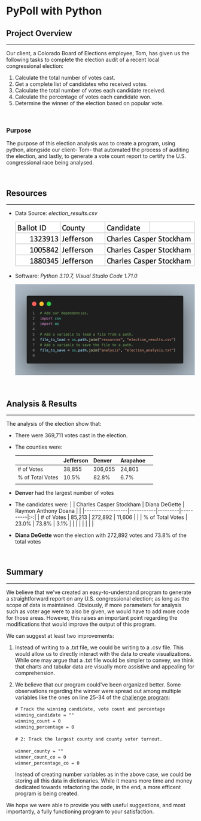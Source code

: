 # PyPoll with Python

## Project Overview

---

Our client, a Colorado Board of Elections employee, Tom, has given us the following tasks to complete the election audit of a recent local congressional election:

1. Calculate the total number of votes cast.
2. Get a complete list of candidates who received votes.
3. Calculate the total number of votes each candidate received.
4. Calculate the percentage of votes each candidate won.
5. Determine the winner of the election based on popular vote.

<br>

### Purpose

The purpose of this election analysis was to create a program, using python, alongside our client- Tom- that automated the process of auditing the election, and lastly, to generate a vote count report to certify the U.S. congressional race being analysed. 

<br>

## Resources

---

* Data Source: *election_results.csv*
    <p float="left">
        <img src="resources/data-source-snippet.png" width="500" />
    </p>    

* Software: *Python 3.10.7, Visual Studio Code 1.71.0*
    <p float="left">
        <img src="resources/code-snippet.png" width="500" />
    </p>     

<br>

## Analysis & Results

---

The analysis of the election show that:

* There were 369,711 votes cast in the election.
* The counties were:

    |                  | Jefferson | Denver  | Arapahoe |   |
    |------------------|-----------|---------|----------|:-:|
    | # of Votes       | 38,855    | 306,055 | 24,801   |   |
    | % of Total Votes | 10.5%     | 82.8%   | 6.7%     |   |
    |                  |           |         |          |   |
* **Denver** had the largest number of votes
* The candidates were:
    |                  | Charles Casper Stockham | Diana DeGette  | Raymon Anthony Doana |   |
    |------------------|-----------|---------|----------|:-:|
    | # of Votes       | 85,213    | 272,892 | 11,606   |   |
    | % of Total Votes | 23.0%     | 73.8%   | 3.1%     |   |
    |                  |           |         |          |   |
* **Diana DeGette** won the election with 272,892 votes and 73.8% of the total votes

<br>

## Summary

---

We believe that we've created an easy-to-understand program to generate a straightforward report on any U.S. congressional election; as long as the scope of data is maintained. Obviously, if more parameters for analysis such as voter age were to also be given, we would have to add more code for those areas. However, this raises an important point regarding the modifications that would improve the output of this program. 

We can suggest at least two improvements:
1. Instead of writing to a .txt file, we could be writing to a .csv file. This would allow us to directly interact with the data to create visualizations. While one may argue that a .txt file would be simpler to convey, we think that charts and tabular data are visually more assistive and appealing for comprehension. 

2. We believe that our program could've been organized better. Some observations regarding the winner were spread out among multiple variables like the ones on line 25-34 of the [challenge program](PyPoll_Challenge_starter_code.py):

    ```
    # Track the winning candidate, vote count and percentage
    winning_candidate = ""
    winning_count = 0
    winning_percentage = 0

    # 2: Track the largest county and county voter turnout.

    winner_county = ""
    winner_count_co = 0
    winner_percentage_co = 0
    ```
    Instead of creating number variables as in the above case, we could be storing all this data in dictionaries. While it means more time and money dedicated towards refactoring the code, in the end, a more efficent program is being created.

We hope we were able to provide you with useful suggestions, and most importantly, a fully functioning program to your satisfaction.
